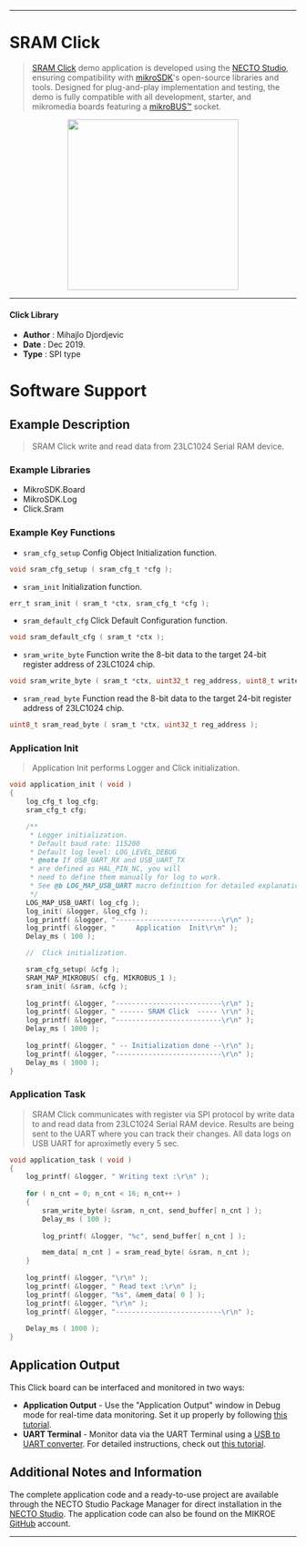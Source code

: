 
---
# SRAM Click

> [SRAM Click](https://www.mikroe.com/?pid_product=MIKROE-1902) demo application is developed using
the [NECTO Studio](https://www.mikroe.com/necto), ensuring compatibility with [mikroSDK](https://www.mikroe.com/mikrosdk)'s
open-source libraries and tools. Designed for plug-and-play implementation and testing, the demo is fully compatible with
all development, starter, and mikromedia boards featuring a [mikroBUS&trade;](https://www.mikroe.com/mikrobus) socket.

<p align="center">
  <img src="https://www.mikroe.com/?pid_product=MIKROE-1902&image=1" height=300px>
</p>

---

#### Click Library

- **Author**        : Mihajlo Djordjevic
- **Date**          : Dec 2019.
- **Type**          : SPI type

# Software Support

## Example Description

> 
> SRAM Click write and read data from 23LC1024 Serial RAM device.
> 

### Example Libraries

- MikroSDK.Board
- MikroSDK.Log
- Click.Sram

### Example Key Functions

- `sram_cfg_setup` Config Object Initialization function. 
```c
void sram_cfg_setup ( sram_cfg_t *cfg );
``` 
 
- `sram_init` Initialization function. 
```c
err_t sram_init ( sram_t *ctx, sram_cfg_t *cfg );
```

- `sram_default_cfg` Click Default Configuration function. 
```c
void sram_default_cfg ( sram_t *ctx );
```

- `sram_write_byte` Function write the 8-bit data to the target 24-bit register address of 23LC1024 chip. 
```c
void sram_write_byte ( sram_t *ctx, uint32_t reg_address, uint8_t write_data );
```
 
- `sram_read_byte` Function read the 8-bit data to the target 24-bit register address of 23LC1024 chip. 
```c
uint8_t sram_read_byte ( sram_t *ctx, uint32_t reg_address );
```

### Application Init

>
> Application Init performs Logger and Click initialization.
> 

```c
void application_init ( void )
{
    log_cfg_t log_cfg;
    sram_cfg_t cfg;

    /** 
     * Logger initialization.
     * Default baud rate: 115200
     * Default log level: LOG_LEVEL_DEBUG
     * @note If USB_UART_RX and USB_UART_TX 
     * are defined as HAL_PIN_NC, you will 
     * need to define them manually for log to work. 
     * See @b LOG_MAP_USB_UART macro definition for detailed explanation.
     */
    LOG_MAP_USB_UART( log_cfg );
    log_init( &logger, &log_cfg );
    log_printf( &logger, "--------------------------\r\n" );
    log_printf( &logger, "     Application  Init\r\n" );
    Delay_ms ( 100 );

    //  Click initialization.

    sram_cfg_setup( &cfg );
    SRAM_MAP_MIKROBUS( cfg, MIKROBUS_1 );
    sram_init( &sram, &cfg );
    
    log_printf( &logger, "--------------------------\r\n" );
    log_printf( &logger, " ------ SRAM Click  ----- \r\n" );
    log_printf( &logger, "--------------------------\r\n" );
    Delay_ms ( 1000 );
    
    log_printf( &logger, " -- Initialization done --\r\n" );
    log_printf( &logger, "--------------------------\r\n" );
    Delay_ms ( 1000 );
}
```

### Application Task

>
> SRAM Click communicates with register via SPI protocol by write data to and read data from 23LC1024 Serial RAM device. 
> Results are being sent to the UART where you can track their changes. 
> All data logs on USB UART for aproximetly every 5 sec.
> 

```c
void application_task ( void )
{
    log_printf( &logger, " Writing text :\r\n" );
   
    for ( n_cnt = 0; n_cnt < 16; n_cnt++ )
    {
        sram_write_byte( &sram, n_cnt, send_buffer[ n_cnt ] );
        Delay_ms ( 100 );
        
        log_printf( &logger, "%c", send_buffer[ n_cnt ] );

        mem_data[ n_cnt ] = sram_read_byte( &sram, n_cnt );
    }
    
    log_printf( &logger, "\r\n" );
    log_printf( &logger, " Read text :\r\n" );
    log_printf( &logger, "%s", &mem_data[ 0 ] );
    log_printf( &logger, "\r\n" );
    log_printf( &logger, "--------------------------\r\n" );
    
    Delay_ms ( 1000 );
}
``` 

## Application Output

This Click board can be interfaced and monitored in two ways:
- **Application Output** - Use the "Application Output" window in Debug mode for real-time data monitoring.
Set it up properly by following [this tutorial](https://www.youtube.com/watch?v=ta5yyk1Woy4).
- **UART Terminal** - Monitor data via the UART Terminal using
a [USB to UART converter](https://www.mikroe.com/click/interface/usb?interface*=uart,uart). For detailed instructions,
check out [this tutorial](https://help.mikroe.com/necto/v2/Getting%20Started/Tools/UARTTerminalTool).

## Additional Notes and Information

The complete application code and a ready-to-use project are available through the NECTO Studio Package Manager for 
direct installation in the [NECTO Studio](https://www.mikroe.com/necto). The application code can also be found on
the MIKROE [GitHub](https://github.com/MikroElektronika/mikrosdk_click_v2) account.

---
